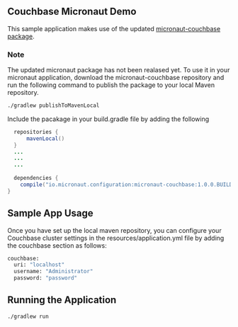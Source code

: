 ## Couchbase Micronaut Demo

This sample application makes use of the updated [micronaut-couchbase package](https://github.com/couchbaselabs/couchbase-micronaut). 

### Note
The updated micronaut package has not been realased yet. To use it in your micronaut application, download the micronaut-couchbase repository and run the following command to publish the package to your local Maven repository.

```sh
./gradlew publishToMavenLocal
```

Include the pacakage in your build.gradle file by adding the following

```java
  repositories {
      mavenLocal()
  }
  ...
  ...
  ...
  
  dependencies {
    compile("io.micronaut.configuration:micronaut-couchbase:1.0.0.BUILD-SNAPSHOT")
}
```


## Sample App Usage
Once you have set up the local maven repository, you can configure your Couchbase cluster settings in the resources/application.yml file by adding the couchbase section as follows:

```sh
couchbase:
  uri: "localhost"
  username: "Administrator"
  password: "password"
```

## Running the Application
```sh
./gradlew run
```
